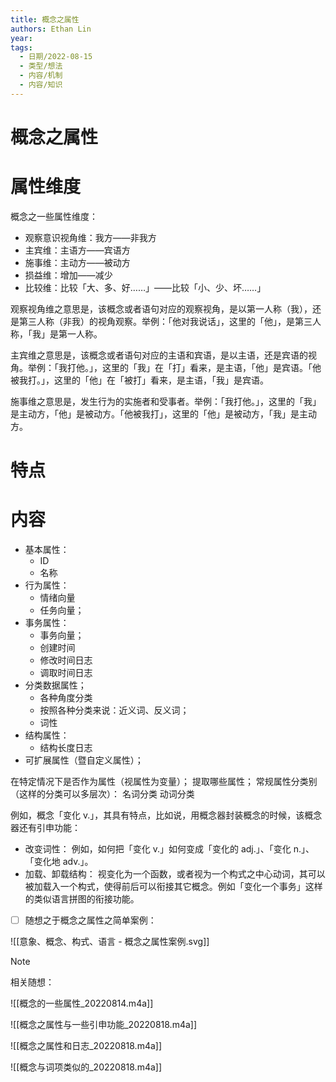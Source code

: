 ```yaml
---
title: 概念之属性
authors: Ethan Lin
year:
tags:
  - 日期/2022-08-15 
  - 类型/想法 
  - 内容/机制 
  - 内容/知识 
---
```



# 概念之属性





# 属性维度

概念之一些属性维度：

- 观察意识视角维：我方——非我方
- 主宾维：主语方——宾语方
- 施事维：主动方——被动方
- 损益维：增加——减少
- 比较维：比较「大、多、好……」——比较「小、少、坏……」


观察视角维之意思是，该概念或者语句对应的观察视角，是以第一人称（我），还是第三人称（非我）的视角观察。举例：「他对我说话」，这里的「他」，是第三人称，「我」是第一人称。

主宾维之意思是，该概念或者语句对应的主语和宾语，是以主语，还是宾语的视角。举例：「我打他。」，这里的「我」在「打」看来，是主语，「他」是宾语。「他被我打。」，这里的「他」在「被打」看来，是主语，「我」是宾语。

施事维之意思是，发生行为的实施者和受事者。举例：「我打他。」，这里的「我」是主动方，「他」是被动方。「他被我打」，这里的「他」是被动方，「我」是主动方。


# 特点


# 内容

- 基本属性：
	- ID
	- 名称
- 行为属性：
	- 情绪向量
	- 任务向量；
- 事务属性：
	- 事务向量；
	- 创建时间
	- 修改时间日志
	- 调取时间日志
- 分类数据属性；
	- 各种角度分类
	- 按照各种分类来说：近义词、反义词；
	- 词性
- 结构属性：
	- 结构长度日志
- 可扩展属性（暨自定义属性）；



在特定情况下是否作为属性（视属性为变量）；
提取哪些属性；
常规属性分类别（这样的分类可以多层次）：
	名词分类
	动词分类


例如，概念「变化 v.」，其具有特点，比如说，用概念器封装概念的时候，该概念器还有引申功能：
- 改变词性：
  例如，如何把「变化 v.」如何变成「变化的 adj.」、「变化 n.」、「变化地 adv.」。
- 加载、卸载结构：
  视变化为一个函数，或者视为一个构式之中心动词，其可以被加载入一个构式，使得前后可以衔接其它概念。例如「变化一个事务」这样的类似语言拼图的衔接功能。


- [ ] 随想之于概念之属性之简单案例：



![[意象、概念、构式、语言 - 概念之属性案例.svg]]


> [!note]
> 相关随想：
> 
> ![[概念的一些属性_20220814.m4a]]
> 
> ![[概念之属性与一些引申功能_20220818.m4a]]
> 
> ![[概念之属性和日志_20220818.m4a]]
> 
> ![[概念与词项类似的_20220818.m4a]]